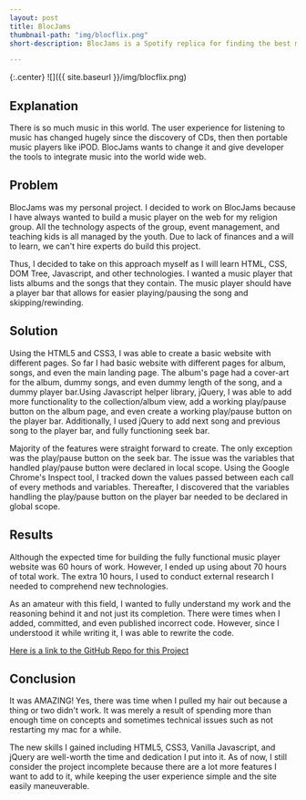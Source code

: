 ```yaml
---
layout: post
title: BlocJams
thumbnail-path: "img/blocflix.png"
short-description: BlocJams is a Spotify replica for finding the best music and listening to it online, on any device.

---
```


{:.center}
![]({{ site.baseurl }}/img/blocflix.png)

## Explanation

There is so much music in this world. The user experience for listening to music has changed hugely since the discovery of CDs, then then portable music players like iPOD. BlocJams wants to change it and give developer the tools to integrate music into the world wide web.

## Problem

BlocJams was my personal project. I decided to work on BlocJams because I have always wanted to build a music player on the web for my religion group. All the technology aspects of the group, event management, and teaching kids is all managed by the youth. Due to lack of finances and a will to learn, we can't hire experts do build this project.

Thus, I decided to take on this approach myself as I will learn HTML, CSS, DOM Tree, Javascript, and other technologies. I wanted a music player that lists albums and the songs that they contain. The music player should have a player bar that allows for easier playing/pausing the song and skipping/rewinding.

## Solution

Using the HTML5 and CSS3, I was able to create a basic website with different pages. So far I had basic website with different pages for album, songs, and even the main landing page. The album's page had a cover-art for the album, dummy songs, and even dummy length of the song, and a dummy player bar.Using Javascript helper library, jQuery, I was able to add more functionality to the collection/album view, add a working play/pause button on the album page, and even create a working play/pause button on the player bar. Additionally, I used jQuery to add next song and previous song to the player bar, and fully functioning seek bar.

Majority of the features were straight forward to create. The only exception was the play/pause button on the seek bar. The issue was the variables that handled play/pause button were declared in local scope. Using the Google Chrome's Inspect tool, I tracked down the values passed between each call of every methods and variables. Thereafter, I discovered that the variables handling the play/pause button on the player bar needed to be declared in global scope.  

## Results

Although the expected time for building the fully functional music player website was 60 hours of work. However, I ended up using about 70 hours of total work. The extra 10 hours, I used to conduct external research I needed to comprehend new technologies.

As an amateur with this field, I wanted to fully understand my work and the reasoning behind it and not just its completion. There were times when I added, committed, and even published incorrect code. However, since I understood it while writing it, I was able to rewrite the code.


[Here is a link to the GitHub Repo for this Project](https://github.com/nilay-patel044/bloc-jams)
## Conclusion

It was AMAZING! Yes, there was time when I pulled my hair out because a thing or two didn't work. It was merely a result of spending more than enough time on concepts and sometimes technical issues such as not restarting my mac for a while.

The new skills I gained including HTML5, CSS3, Vanilla Javascript, and jQuery are well-worth the time and dedication I put into it. As of now, I still consider the project incomplete because there are a lot more features I want to add to it, while keeping the user experience simple and the site easily maneuverable.
